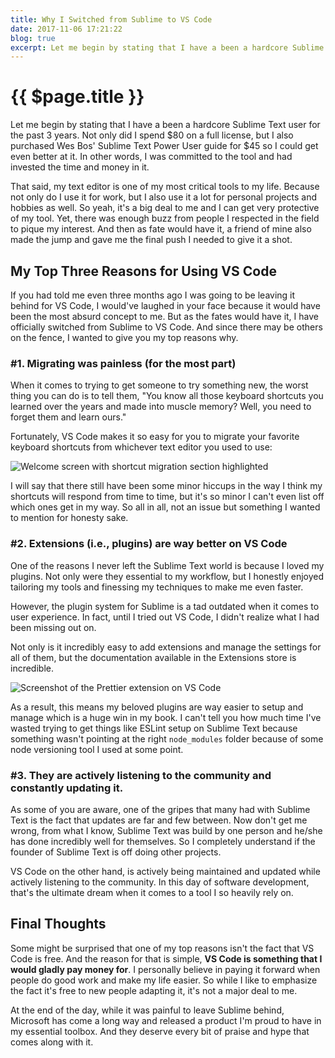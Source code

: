 ```yaml
---
title: Why I Switched from Sublime to VS Code
date: 2017-11-06 17:21:22
blog: true
excerpt: Let me begin by stating that I have a been a hardcore Sublime Text user for the past 3 years. Not only did I spend $80 on a full license, but I also purchased Wes Bos' Sublime Text Power User guide for $45 so I could get even better at it. In other words, I was committed to the tool and had invested the time and money in it.
---
```


# {{ $page.title }}

Let me begin by stating that I have a been a hardcore Sublime Text user for the past 3 years. Not only did I spend $80 on a full license, but I also purchased Wes Bos' Sublime Text Power User guide for $45 so I could get even better at it. In other words, I was committed to the tool and had invested the time and money in it.

That said, my text editor is one of my most critical tools to my life. Because not only do I use it for work, but I also use it a lot for personal projects and hobbies as well. So yeah, it's a big deal to me and I can get very protective of my tool. Yet, there was enough buzz from people I respected in the field to pique my interest. And then as fate would have it, a friend of mine also made the jump and gave me the final push I needed to give it a shot.

## My Top Three Reasons for Using VS Code

If you had told me even three months ago I was going to be leaving it behind for VS Code, I would've laughed in your face because it would have been the most absurd concept to me. But as the fates would have it, I have officially switched from Sublime to VS Code. And since there may be others on the fence, I wanted to give you my top reasons why.

### #1. Migrating was painless (for the most part)

When it comes to trying to get someone to try something new, the worst thing you can do is to tell them, "You know all those keyboard shortcuts you learned over the years and made into muscle memory? Well, you need to forget them and learn ours." 

Fortunately, VS Code makes it so easy for you to migrate your favorite keyboard shortcuts from whichever text editor you used to use:

![Welcome screen with shortcut migration section highlighted](https://cl.ly/210g0O3F3Q1Q/download/[b8458754d9905948a54bbe86b116f35e]_Screen%20Shot%202017-11-18%20at%208.09.46%20AM.png)

I will say that there still have been some minor hiccups in the way I think my shortcuts will respond from time to time, but it's so minor I can't even list off which ones get in my way. So all in all, not an issue but something I wanted to mention for honesty sake.

### #2. Extensions (i.e., plugins) are way better on VS Code

One of the reasons I never left the Sublime Text world is because I loved my plugins. Not only were they essential to my workflow, but I honestly enjoyed tailoring my tools and finessing my techniques to make me even faster. 

However, the plugin system for Sublime is a tad outdated when it comes to user experience. In fact, until I tried out VS Code, I didn't realize what I had been missing out on.

Not only is it incredibly easy to add extensions and manage the settings for all of them, but the documentation available in the Extensions store is incredible.

![Screenshot of the Prettier extension on VS Code](https://cl.ly/011R0y1n0r06/download/Screen%20Shot%202017-11-18%20at%208.20.12%20AM.png)

As a result, this means my beloved plugins are way easier to setup and manage which is a huge win in my book. I can't tell you how much time I've wasted trying to get things like ESLint setup on Sublime Text because something wasn't pointing at the right `node_modules` folder because of some node versioning tool I used at some point. 

### #3. They are actively listening to the community and constantly updating it.

As some of you are aware, one of the gripes that many had with Sublime Text is the fact that updates are far and few between. Now don't get me wrong, from what I know, Sublime Text was build by one person and he/she has done incredibly well for themselves. So I completely understand if the founder of Sublime Text is off doing other projects.

VS Code on the other hand, is actively being maintained and updated while actively listening to the community. In this day of software development, that's the ultimate dream when it comes to a tool I so heavily rely on. 

## Final Thoughts

Some might be surprised that one of my top reasons isn't the fact that VS Code is free. And the reason for that is simple, **VS Code is something that I would gladly pay money for**. I personally believe in paying it forward when people do good work and make my life easier. So while I like to emphasize the fact it's free to new people adapting it, it's not a major deal to me.

At the end of the day, while it was painful to leave Sublime behind, Microsoft has come a long way and released a product I'm proud to have in my essential toolbox. And they deserve every bit of praise and hype that comes along with it. 